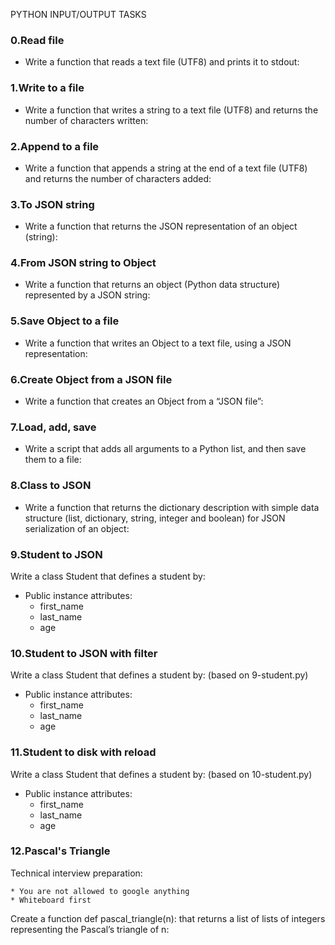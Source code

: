 PYTHON INPUT/OUTPUT TASKS

### 0.Read file

* Write a function that reads a text file (UTF8) and prints it to stdout:

### 1.Write to a file

* Write a function that writes a string to a text file (UTF8) and returns the number of characters written:

### 2.Append to a file

* Write a function that appends a string at the end of a text file (UTF8) and returns the number of characters added:

### 3.To JSON string

* Write a function that returns the JSON representation of an object (string):

### 4.From JSON string to Object

* Write a function that returns an object (Python data structure) represented by a JSON string:

### 5.Save Object to a file

* Write a function that writes an Object to a text file, using a JSON representation:

### 6.Create Object from a JSON file

* Write a function that creates an Object from a “JSON file”:

### 7.Load, add, save

* Write a script that adds all arguments to a Python list, and then save them to a file:

### 8.Class to JSON

* Write a function that returns the dictionary description with simple data structure (list, dictionary, string, integer and boolean) for JSON serialization of an object:

### 9.Student to JSON

Write a class Student that defines a student by:

* Public instance attributes:
	* first_name
	* last_name
	* age

### 10.Student to JSON with filter

Write a class Student that defines a student by: (based on 9-student.py)

* Public instance attributes:
	* first_name
	* last_name
	* age

### 11.Student to disk with reload

Write a class Student that defines a student by: (based on 10-student.py)

* Public instance attributes:
	* first_name
	* last_name
	* age

### 12.Pascal's Triangle

Technical interview preparation:

	* You are not allowed to google anything
	* Whiteboard first

Create a function def pascal_triangle(n): that returns a list of lists of integers representing the Pascal’s triangle of n:
